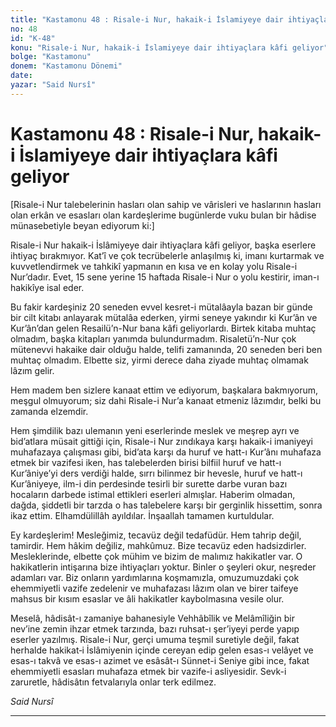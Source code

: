 ```yaml
---
title: "Kastamonu 48 : Risale-i Nur, hakaik-i İslamiyeye dair ihtiyaçlara kâfi geliyor"
no: 48
id: "K-48"
konu: "Risale-i Nur, hakaik-i İslamiyeye dair ihtiyaçlara kâfi geliyor"
bolge: "Kastamonu"
donem: "Kastamonu Dönemi"
date: 
yazar: "Said Nursî"
---
```


# Kastamonu 48 : Risale-i Nur, hakaik-i İslamiyeye dair ihtiyaçlara kâfi geliyor

<p class="takdim">[Risale-i Nur talebelerinin hasları olan sahip ve vârisleri ve haslarının hasları olan erkân ve esasları olan kardeşlerime bugünlerde vuku bulan bir hâdise münasebetiyle beyan ediyorum ki:]</p>

Risale-i Nur hakaik-i İslâmiyeye dair ihtiyaçlara kâfi geliyor, başka eserlere ihtiyaç bırakmıyor. Kat’î ve çok tecrübelerle anlaşılmış ki, imanı kurtarmak ve kuvvetlendirmek ve tahkikî yapmanın en kısa ve en kolay yolu Risale-i Nur’dadır. Evet, 15 sene yerine 15 haftada Risale-i Nur o yolu kestirir, iman-ı hakikîye isal eder.

Bu fakir kardeşiniz 20 seneden evvel kesret-i mütalâayla bazan bir günde bir cilt kitabı anlayarak mütalâa ederken, yirmi seneye yakındır ki Kur’ân ve Kur’ân’dan gelen Resailü’n-Nur bana kâfi geliyorlardı. Birtek kitaba muhtaç olmadım, başka kitapları yanımda bulundurmadım. Risaletü’n-Nur çok mütenevvi hakaike dair olduğu halde, telifi zamanında, 20 seneden beri ben muhtaç olmadım. Elbette siz, yirmi derece daha ziyade muhtaç olmamak lâzım gelir.

Hem madem ben sizlere kanaat ettim ve ediyorum, başkalara bakmıyorum, meşgul olmuyorum; siz dahi Risale-i Nur’a kanaat etmeniz lâzımdır, belki bu zamanda elzemdir.

Hem şimdilik bazı ulemanın yeni eserlerinde meslek ve meşrep ayrı ve bid’atlara müsait gittiği için, Risale-i Nur zındıkaya karşı hakaik-i imaniyeyi muhafazaya çalışması gibi, bid’ata karşı da huruf ve hatt-ı Kur’ânı muhafaza etmek bir vazifesi iken, has talebelerden birisi bilfiil huruf ve hatt-ı Kur’âniye’yi ders verdiği halde, sırrı bilinmez bir hevesle, huruf ve hatt-ı Kur’âniyeye, ilm-i din perdesinde tesirli bir surette darbe vuran bazı hocaların darbede istimal ettikleri eserleri almışlar. Haberim olmadan, dağda, şiddetli bir tarzda o has talebelere karşı bir gerginlik hissettim, sonra ikaz ettim. Elhamdülillâh ayıldılar. İnşaallah tamamen kurtuldular.

Ey kardeşlerim! Mesleğimiz, tecavüz değil tedafüdür. Hem tahrip değil, tamirdir. Hem hâkim değiliz, mahkûmuz. Bize tecavüz eden hadsizdirler. Mesleklerinde, elbette çok mühim ve bizim de malımız hakikatler var. O hakikatlerin intişarına bize ihtiyaçları yoktur. Binler o şeyleri okur, neşreder adamları var. Biz onların yardımlarına koşmamızla, omuzumuzdaki çok ehemmiyetli vazife zedelenir ve muhafazası lâzım olan ve birer taifeye mahsus bir kısım esaslar ve âli hakikatler kaybolmasına vesile olur.

Meselâ, hâdisât-ı zamaniye bahanesiyle Vehhâbîlik ve Melâmîliğin bir nev’ine zemin ihzar etmek tarzında, bazı ruhsat-ı şer’iyeyi perde yapıp eserler yazılmış. Risale-i Nur, gerçi umuma teşmil suretiyle değil, fakat herhalde hakikat‑i İslâmiyenin içinde cereyan edip gelen esas-ı velâyet ve esas-ı takvâ ve esas-ı azimet ve esâsât-ı Sünnet-i Seniye gibi ince, fakat ehemmiyetli esasları muhafaza etmek bir vazife-i asliyesidir. Sevk-i zaruretle, hâdisâtın fetvalarıyla onlar terk edilmez.

*Said Nursî*

***
